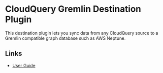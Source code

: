 # CloudQuery Gremlin Destination Plugin

This destination plugin lets you sync data from any CloudQuery source to a Gremlin compatible graph database such as AWS Neptune.

## Links

- [User Guide](https://cloudquery.io/docs/plugins/destinations/gremlin/overview)